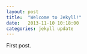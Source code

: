 ```yaml
---
layout: post
title:  "Welcome to Jekyll!"
date:   2013-11-10 10:18:00
categories: jekyll update
---
```


First post.
